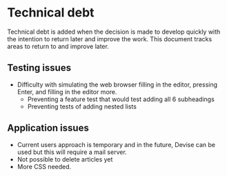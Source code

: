 # Technical debt

Technical debt is added when the decision is made to develop quickly with the intention to return later and improve the work. This document tracks areas to return to and improve later.

## Testing issues

- Difficulty with simulating the web browser filling in the editor, pressing Enter, and filling in the editor more.
  - Preventing a feature test that would test adding all 6 subheadings
  - Preventing tests of adding nested lists

## Application issues

- Current users approach is temporary and in the future, Devise can be used but this will require a mail server.
- Not possible to delete articles yet
- More CSS needed.